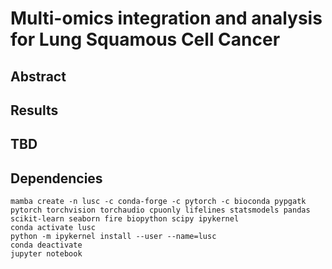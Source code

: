 # Multi-omics integration and analysis for Lung Squamous Cell Cancer

## Abstract

## Results

## TBD

## Dependencies

```
mamba create -n lusc -c conda-forge -c pytorch -c bioconda pypgatk pytorch torchvision torchaudio cpuonly lifelines statsmodels pandas scikit-learn seaborn fire biopython scipy ipykernel
conda activate lusc
python -m ipykernel install --user --name=lusc
conda deactivate
jupyter notebook
```

